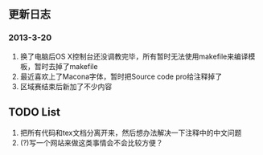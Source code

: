## 更新日志

### 2013-3-20
1. 换了电脑后OS X控制台还没调教完毕，所有暂时无法使用makefile来编译模板，暂时去掉了makefile
2. 最近喜欢上了Macona字体，暂时把Source code pro给注释掉了
3. 区域赛结束后新加了不少内容

## TODO List
1. 把所有代码和tex文档分离开来，然后想办法解决一下注释中的中文问题
2. (?)写一个网站来做这类事情会不会比较方便？
